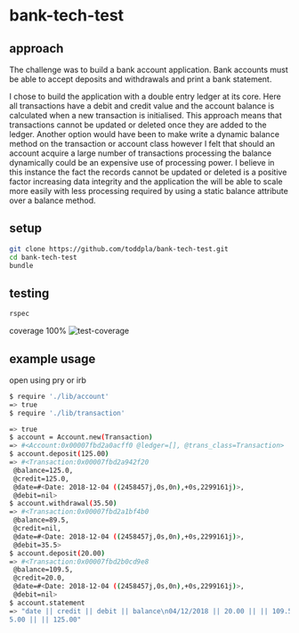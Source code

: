 # bank-tech-test

## approach
The challenge was to build a bank account application. Bank accounts must be able to accept deposits and withdrawals and print a bank statement.

I chose to build the application with a double entry ledger at its core. Here all transactions have a debit and credit value and the account balance is calculated when a new transaction is initialised. This approach means that transactions cannot be updated or deleted once they are added to the ledger. Another option would have been to make write a dynamic balance method on the transaction or account class however I felt that should an account acquire a large number of transactions processing the balance dynamically could be an expensive use of processing power. I believe in this instance the fact the records cannot be updated or deleted is a positive factor increasing data integrity and the application the will be able to scale more easily with less processing required by using a static balance attribute over a balance method.

## setup

```sh
git clone https://github.com/toddpla/bank-tech-test.git
cd bank-tech-test
bundle
```

## testing
```sh
rspec
```
coverage 100%
![test-coverage](https://www.github.com/toddpla/docs/images/test_coverage.png)

## example usage
open using pry or irb
```sh
$ require './lib/account'
=> true
$ require './lib/transaction'

=> true
$ account = Account.new(Transaction)
=> #<Account:0x00007fbd2a0acff0 @ledger=[], @trans_class=Transaction>
$ account.deposit(125.00)
=> #<Transaction:0x00007fbd2a942f20
 @balance=125.0,
 @credit=125.0,
 @date=#<Date: 2018-12-04 ((2458457j,0s,0n),+0s,2299161j)>,
 @debit=nil>
$ account.withdrawal(35.50)
=> #<Transaction:0x00007fbd2a1bf4b0
 @balance=89.5,
 @credit=nil,
 @date=#<Date: 2018-12-04 ((2458457j,0s,0n),+0s,2299161j)>,
 @debit=35.5>
$ account.deposit(20.00)
=> #<Transaction:0x00007fbd2b0cd9e8
 @balance=109.5,
 @credit=20.0,
 @date=#<Date: 2018-12-04 ((2458457j,0s,0n),+0s,2299161j)>,
 @debit=nil>
$ account.statement
=> "date || credit || debit || balance\n04/12/2018 || 20.00 || || 109.50\n04/12/2018 || || 35.50 || 89.50\n04/12/2018 || 12
5.00 || || 125.00"
```
